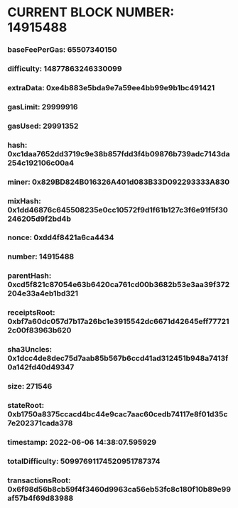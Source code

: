 # CURRENT BLOCK NUMBER: 14915488

### baseFeePerGas: 65507340150
### difficulty: 14877863246330099
### extraData: 0xe4b883e5bda9e7a59ee4bb99e9b1bc491421
### gasLimit: 29999916
### gasUsed: 29991352
### hash: 0xc1daa7652dd3719c9e38b857fdd3f4b09876b739adc7143da254c192106c00a4
### miner: 0x829BD824B016326A401d083B33D092293333A830
### mixHash: 0x1dd46876c645508235e0cc10572f9d1f61b127c3f6e91f5f30246205d9f2bd4b
### nonce: 0xdd4f8421a6ca4434
### number: 14915488
### parentHash: 0xcd5f821c87054e63b6420ca761cd00b3682b53e3aa39f372204e33a4eb1bd321
### receiptsRoot: 0xbf7a60dc057d7b17a26bc1e3915542dc6671d42645eff777212c00f83963b620
### sha3Uncles: 0x1dcc4de8dec75d7aab85b567b6ccd41ad312451b948a7413f0a142fd40d49347
### size: 271546
### stateRoot: 0xb1750a8375ccacd4bc44e9cac7aac60cedb74117e8f01d35c7e202371cada378
### timestamp: 2022-06-06 14:38:07.595929
### totalDifficulty: 50997691174520951787374
### transactionsRoot: 0x6f98d56b8cb59f4f3460d9963ca56eb53fc8c180f10b89e99af57b4f69d83988

